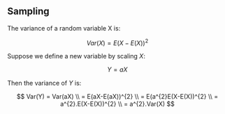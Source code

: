 ## Sampling
The variance of a random variable X is:

$$ 
Var(X) = E(X-E(X))^{2} 
$$


Suppose we define a new variable by scaling $X$:

$$
Y = aX
$$

Then the variance of $Y$ is:

$$
Var(Y) = Var(aX) \\        
= E(aX-E(aX))^{2} \\        
= E(a^{2}E(X-E(X))^{2} \\         
= a^{2}.E(X-E(X))^{2} \\         
= a^{2}.Var(X)
$$
